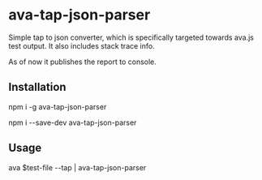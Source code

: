 # ava-tap-json-parser

Simple tap to json converter, which is specifically targeted towards ava.js test output. It also includes stack trace info.

As of now it publishes the report to console.

## Installation

npm i -g ava-tap-json-parser

npm i --save-dev ava-tap-json-parser


## Usage

ava $test-file --tap | ava-tap-json-parser

